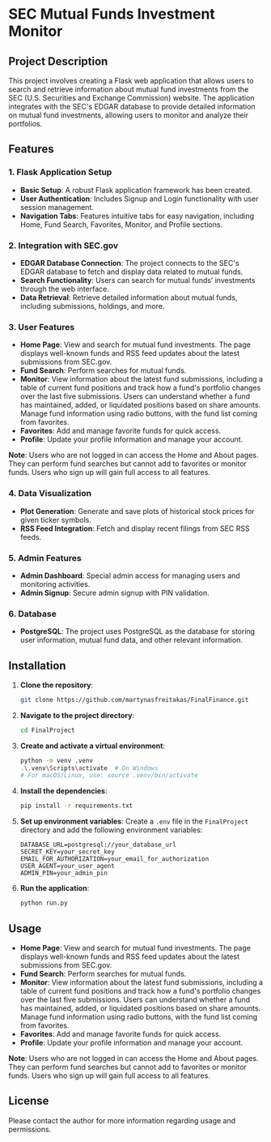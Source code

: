 # SEC Mutual Funds Investment Monitor

## Project Description

This project involves creating a Flask web application that allows users to search and retrieve information about mutual fund investments from the SEC (U.S. Securities and Exchange Commission) website. The application integrates with the SEC's EDGAR database to provide detailed information on mutual fund investments, allowing users to monitor and analyze their portfolios.

## Features

### 1. Flask Application Setup

- **Basic Setup**: A robust Flask application framework has been created.
- **User Authentication**: Includes Signup and Login functionality with user session management.
- **Navigation Tabs**: Features intuitive tabs for easy navigation, including Home, Fund Search, Favorites, Monitor, and Profile sections.

### 2. Integration with SEC.gov

- **EDGAR Database Connection**: The project connects to the SEC's EDGAR database to fetch and display data related to mutual funds.
- **Search Functionality**: Users can search for mutual funds’ investments through the web interface.
- **Data Retrieval**: Retrieve detailed information about mutual funds, including submissions, holdings, and more.

### 3. User Features

- **Home Page**: View and search for mutual fund investments. The page displays well-known funds and RSS feed updates about the latest submissions from SEC.gov.
- **Fund Search**: Perform searches for mutual funds.
- **Monitor**: View information about the latest fund submissions, including a table of current fund positions and track how a fund's portfolio changes over the last five submissions. Users can understand whether a fund has maintained, added, or liquidated positions based on share amounts. Manage fund information using radio buttons, with the fund list coming from favorites.
- **Favorites**: Add and manage favorite funds for quick access.
- **Profile**: Update your profile information and manage your account.

**Note**: Users who are not logged in can access the Home and About pages. They can perform fund searches but cannot add to favorites or monitor funds. Users who sign up will gain full access to all features.

### 4. Data Visualization

- **Plot Generation**: Generate and save plots of historical stock prices for given ticker symbols.
- **RSS Feed Integration**: Fetch and display recent filings from SEC RSS feeds.

### 5. Admin Features

- **Admin Dashboard**: Special admin access for managing users and monitoring activities.
- **Admin Signup**: Secure admin signup with PIN validation.

### 6. Database

- **PostgreSQL**: The project uses PostgreSQL as the database for storing user information, mutual fund data, and other relevant information.

## Installation

1. **Clone the repository**:
    ```bash
    git clone https://github.com/martynasfreitakas/FinalFinance.git
    ```

2. **Navigate to the project directory**:
    ```bash
    cd FinalProject
    ```

3. **Create and activate a virtual environment**:
    ```bash
    python -m venv .venv
    .\.venv\Scripts\activate  # On Windows
    # For macOS/Linux, use: source .venv/bin/activate
    ```

4. **Install the dependencies**:
    ```bash
    pip install -r requirements.txt
    ```

5. **Set up environment variables**:
    Create a `.env` file in the `FinalProject` directory and add the following environment variables:
    ```env
    DATABASE_URL=postgresql://your_database_url
    SECRET_KEY=your_secret_key
    EMAIL_FOR_AUTHORIZATION=your_email_for_authorization
    USER_AGENT=your_user_agent
    ADMIN_PIN=your_admin_pin
    ```

6. **Run the application**:
    ```bash
    python run.py
    ```

## Usage

- **Home Page**: View and search for mutual fund investments. The page displays well-known funds and RSS feed updates about the latest submissions from SEC.gov.
- **Fund Search**: Perform searches for mutual funds.
- **Monitor**: View information about the latest fund submissions, including a table of current fund positions and track how a fund's portfolio changes over the last five submissions. Users can understand whether a fund has maintained, added, or liquidated positions based on share amounts. Manage fund information using radio buttons, with the fund list coming from favorites.
- **Favorites**: Add and manage favorite funds for quick access.
- **Profile**: Update your profile information and manage your account.

**Note**: Users who are not logged in can access the Home and About pages. They can perform fund searches but cannot add to favorites or monitor funds. Users who sign up will gain full access to all features.

## License

Please contact the author for more information regarding usage and permissions.

